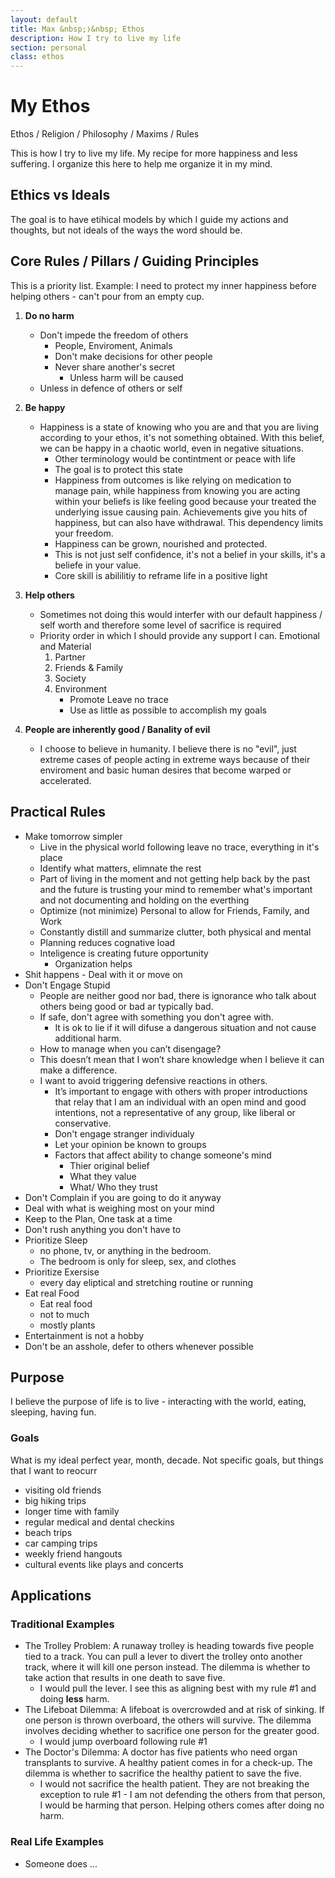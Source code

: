 ```yaml
---
layout: default
title: Max &nbsp;❭&nbsp; Ethos
description: How I try to live my life
section: personal
class: ethos
---
```


<div class="article" markdown="1">

# My Ethos
Ethos / Religion / Philosophy / Maxims / Rules

This is how I try to live my life. My recipe for more happiness and less suffering. I organize this here to help me organize it in my mind.

## Ethics vs Ideals
The goal is to have etihical models by which I guide my actions and thoughts, but not ideals of the ways the word should be.

## Core Rules / Pillars / Guiding Principles
This is a priority list. Example: I need to protect my inner happiness before helping others - can't pour from an empty cup.
1. **Do no harm**
    * Don't impede the freedom of others
        * People, Enviroment, Animals
        * Don't make decisions for other people
        * Never share another's secret
            * Unless harm will be caused
    * Unless in defence of others or self
2. **Be happy**
    * Happiness is a state of knowing who you are and that you are living according to your ethos, it's not something obtained. With this belief, we can be happy in a chaotic world, even in negative situations.
        * Other terminology would be contintment or peace with life
        * The goal is to protect this state
        * Happiness from outcomes is like relying on medication to manage pain, while happiness from knowing you are acting within your beliefs is like feeling good because your treated the underlying issue causing pain. Achievements give you hits of happiness, but can also have withdrawal. This dependency limits your freedom.
        * Happiness can be grown, nourished and protected. 
        * This is not just self confidence, it's not a belief in your skills, it's a beliefe in your value.
        * Core skill is abililitiy to reframe life in a positive light

3. **Help others**
    * Sometimes not doing this would interfer with our default happiness / self worth and therefore some level of sacrifice is required
    * Priority order in which I should provide any support I can. Emotional and Material
        1. Partner
        2. Friends & Family
        3. Society
        4. Environment
            * Promote Leave no trace
            * Use as little as possible to accomplish my goals
4. **People are inherently good / Banality of evil**
    * I choose to believe in humanity. I believe there is no "evil", just extreme cases of people acting in extreme ways because of their enviroment and basic human desires that become warped or accelerated.

## Practical Rules
* Make tomorrow simpler
    * Live in the physical world following leave no trace, everything in it's place 
    * Identify what matters, elimnate the rest
    * Part of living in the moment and not getting help back by the past and the future is trusting your mind to remember what's important and not documenting and holding on the everthing
    * Optimize (not minimize) Personal to allow for Friends, Family, and Work
    * Constantly distill and summarize clutter, both physical and mental
    * Planning reduces cognative load
    * Inteligence is creating future opportunity
        * Organization helps
* Shit happens - Deal with it or move on
* Don't Engage Stupid
    * People are neither good nor bad, there is ignorance who talk about others being good or bad ar typically bad.
    * If safe, don't agree with something you don't agree with.
        * It is ok to lie if it will difuse a dangerous situation and not cause additional harm.
    * How to manage when you can’t disengage?
    * This doesn’t mean that I won’t share knowledge when I believe it can make a difference. 
    * I want to avoid triggering defensive reactions in others.
	    * It’s important to engage with others with proper introductions that relay that I am an individual with an open mind and good intentions, not a representative of any group, like liberal or conservative.
        * Don't engage stranger individualy
        * Let your opinion be known to groups
        * Factors that affect ability to change someone's mind
            * Thier original belief
            * What they value
            * What/ Who they trust
* Don't Complain if you are going to do it anyway
* Deal with what is weighing most on your mind
* Keep to the Plan, One task at a time
* Don't rush anything you don't have to
* Prioritize Sleep
    * no phone, tv, or anything in the bedroom.
    * The bedroom is only for sleep, sex, and clothes
* Prioritize Exersise
    * every day eliptical and stretching routine or running
* Eat real Food
    * Eat real food
    * not to much
    * mostly plants
* Entertainment is not a hobby
* Don't be an asshole, defer to others whenever possible

## Purpose
I believe the purpose of life is to live - interacting with the world, eating, sleeping, having fun.

### Goals
What is my ideal perfect year, month, decade. Not specific goals, but things that I want to reocurr 
* visiting old friends
* big hiking trips
* longer time with family
* regular medical and dental checkins
* beach trips
* car camping trips
* weekly friend hangouts
* cultural events like plays and concerts
     


## Applications
### Traditional Examples
* The Trolley Problem: A runaway trolley is heading towards five people tied to a track. You can pull a lever to divert the trolley onto another track, where it will kill one person instead. The dilemma is whether to take action that results in one death to save five.
    * I would pull the lever. I see this as aligning best with my rule #1 and doing **less** harm.
* The Lifeboat Dilemma: A lifeboat is overcrowded and at risk of sinking. If one person is thrown overboard, the others will survive. The dilemma involves deciding whether to sacrifice one person for the greater good.
    * I would jump overboard following rule #1
* The Doctor's Dilemma: A doctor has five patients who need organ transplants to survive. A healthy patient comes in for a check-up. The dilemma is whether to sacrifice the healthy patient to save the five.
    * I would not sacrifice the health patient. They are not breaking the exception to rule #1 - I am not defending the others from that person, I would be harming that person. Helping others comes after doing no harm.

### Real Life Examples
* Someone does ...
</div>
